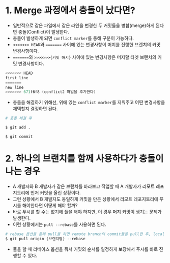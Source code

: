 # 1. Merge 과정에서 충돌이 났다면?
- 일반적으로 같은 파일에서 같은 라인을 변경한 두 커밋들을 병합(merge)하게 된다면 충돌(Conflict)이 발생한다.
- 충돌이 발생하게 되면 `conflict marker`를 통해 구분이 가능하다.
- `<<<<<<< HEAD`와 `=======` 사이에 있는 변경사항이 머지를 진행한 브랜치의 커밋 변경사항이다.
- `=======`와 `>>>>>>>{커밋 해시}` 사이에 있는 변경사항은 머지할 타겟 브랜치의 커밋 변경사항이다.
```s
<<<<<<< HEAD
first line
=======
new line
>>>>>>> 671f6f8 (conflict2 파일을 추가한다)
```

- 충돌을 해결하기 위해선, 위에 있는 `conflict marker`를 지워주고 어떤 변경사항을 채택할지 결정하면 된다.

```s
# 충돌 해결 후

$ git add .

$ git commit
```


# 2. 하나의 브랜치를 함께 사용하다가 충돌이 나는 경우
- A 개발자와 B 개발자가 같은 브랜치를 바라보고 작업할 때 A 개발자가 리모트 레포지토리에 먼저 커밋을 올린 상황이다.
- 그런 상황에서 B 개발자도 동일하게 커밋을 만든 상황에서 리모트 레포지토리에 푸시를 해야한다면 어떻게 해야 할까?
- 바로 푸시를 할 수는 없기에 풀을 해야 하지만, 이 경우 머지 커밋이 생기는 문제가 발생한다.
- 이런 상황에서는 `pull --rebase`를 사용하면 된다.

```s
# rebase 옵션을 통해 pull을 하면 remote branch의 commit들을 pull한 후, local branch의 commit들을 그 위에 쌓는다.(rebase)
$ git pull origin {브랜치명} --rebase
```

- 풀을 할 때 리베이스 옵션을 줘서 커밋의 순서를 일정하게 보장해서 푸시를 바로 진행할 수 있다.